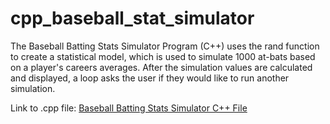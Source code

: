 # cpp_baseball_stat_simulator
The Baseball Batting Stats Simulator Program (C++) uses the rand function to create a statistical model, which is used to simulate 1000 at-bats based on a player's careers averages. After the simulation values are calculated and displayed, a loop asks the user if they would like to run another simulation.

Link to .cpp file: <a href="https://github.com/ffm5113/cpp_baseball_bat_stats_simulator/blob/main/BaseballBattingStatsSim.cpp">Baseball Batting Stats Simulator C++ File</a>
